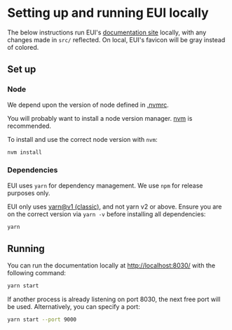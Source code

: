 # Setting up and running EUI locally

The below instructions run EUI's [documentation site](https://elastic.github.io/eui/) locally, with any changes made in `src/` reflected. On local, EUI's favicon will be gray instead of colored.

## Set up

### Node

We depend upon the version of node defined in [.nvmrc](../../.nvmrc).

You will probably want to install a node version manager. [nvm](https://github.com/nvm-sh/nvm) is recommended.

To install and use the correct node version with `nvm`:

```bash
nvm install
```

### Dependencies

EUI uses `yarn` for dependency management. We use `npm` for release purposes only.

EUI only uses [yarn@v1 (classic)](https://classic.yarnpkg.com/en/docs/install), and not yarn v2 or above. Ensure you are on the correct version via `yarn -v` before installing all dependencies:

```bash
yarn
```

## Running

You can run the documentation locally at [http://localhost:8030/](http://localhost:8030/) with the following command:

```bash
yarn start
```

If another process is already listening on port 8030, the next free port will be used. Alternatively, you can specify a port:

```bash
yarn start --port 9000
```
